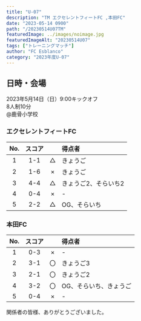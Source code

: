 ```yaml
---
title: "U-07"
description: "TM エクセレントフィートFC ,本田FC"
date: "2023-05-14 0900"
path: "/20230514U07TM"
featuredImage: ../images/noimage.jpg
featuredImageAlt: "20230514U07"
tags: ["トレーニングマッチ"]
author: "FC Esblanco"
category: "2023年度U-07"
---
```


## 日時・会場

2023年5月14日（日）9:00キックオフ<br>
8人制10分<br>
@鹿骨小学校

### エクセレントフィートFC

| No.| スコア |   | 得点者  |
|:--:|:------:|:-:|:--------|
| 1  | 1-1 | △ |きょうご|
| 2  | 1-6 | × |きょうご|
| 3  | 4-4 | △ |きょうご2、そらいち2|
| 4  | 0-4 | × |-|
| 5  | 2-2 | △ |OG、そらいち|


### 本田FC

| No.| スコア |   | 得点者  |
|:--:|:------:|:-:|:--------|
| 1  | 0-3 | × |-|
| 2  | 3-1 | 〇 |きょうご3|
| 3  | 2-1 | 〇 |きょうご2|
| 4  | 3-2 | 〇 |OG、そらいち、きょうご|
| 5  | 0-4 | × |-|


関係者の皆様、ありがとうございました。